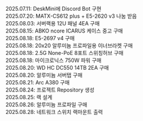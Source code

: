 2025.07.11: DeskMini에 Discord Bot 구현  
2025.07.20: MATX-CS612 plus + E5-2620 v3 나눔 받음  
2025.08.03: 서버랙용 12U 패널 4EA 구매  
2025.08.15: ABKO ncore ICARUS 케이스 중고 구매  
2025.08.18: E5-2697 v4 구매  
2025.08.18: 20x20 알루미늄 프로파일용 이너브라켓 구매  
2025.08.18: 2.5G None-PoE 8포트 스위칭허브 구매  
2025.08.18: 마이크로닉스 750W 파워 구매  
2025.08.20: WD HC DC550 14TB 2EA 구매  
2025.08.20: 알루미늄 서버탭 구매  
2025.08.21: Arc A380 구매  
2025.08.24: 프로젝트 Repository 생성  
2025.08.25: 랙 설계  
2025.08.26: 알루미늄 프로파일 구매  
2025.08.28: 네트워크 스위치 랙마운트 출력  
